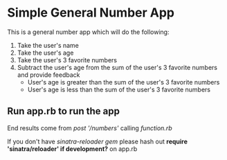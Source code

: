 # Simple General Number App

This is a general number app which will do the following:

1. Take the user's name
2. Take the user's age
3. Take the user's 3 favorite numbers
4. Subtract the user's age from the sum of the user's 3 favorite numbers and provide feedback
	* User's age is greater than the sum of the user's 3 favorite numbers
	* User's age is less than the sum of the user's 3 favorite numbers

## Run app.rb to run the app

End results come from *post '/numbers'* calling *function.rb*

If you don't have *sinatra-reloader gem* please hash out **require 'sinatra/reloader' if development?** on app.rb